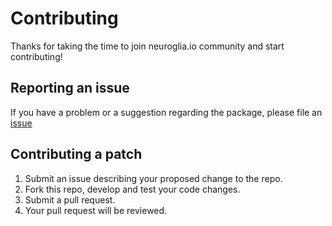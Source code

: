 # Contributing

Thanks for taking the time to join neuroglia.io community and start contributing!

## Reporting an issue

If you have a problem or a suggestion regarding the package, please file an [issue](https://github.com/neuroglia-io/Istio/issues)

## Contributing a patch

1. Submit an issue describing your proposed change to the repo.
2. Fork this repo, develop and test your code changes.
3. Submit a pull request.
4. Your pull request will be reviewed.
